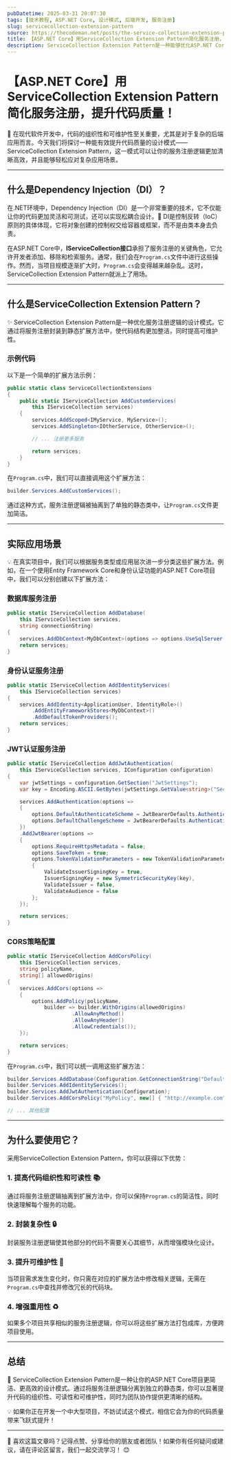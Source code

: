 ```yaml
---
pubDatetime: 2025-03-31 20:07:30
tags: [技术教程, ASP.NET Core, 设计模式, 后端开发, 服务注册]
slug: servicecollection-extension-pattern
source: https://thecodeman.net/posts/the-service-collection-extension-pattern
title: 【ASP.NET Core】用ServiceCollection Extension Pattern简化服务注册，提升代码质量！
description: ServiceCollection Extension Pattern是一种能够优化ASP.NET Core项目中的服务注册逻辑的强大模式。通过该模式，你可以有效提高代码的组织性、可读性、可维护性，并适应复杂应用场景的需求。本文详细解析其实现方法及应用实例。
---
```


# 【ASP.NET Core】用ServiceCollection Extension Pattern简化服务注册，提升代码质量！

🎯 在现代软件开发中，代码的组织性和可维护性至关重要，尤其是对于复杂的后端应用而言。今天我们将探讨一种能有效提升代码质量的设计模式——ServiceCollection Extension Pattern，这一模式可以让你的服务注册逻辑更加清晰高效，并且能够轻松应对复杂应用场景。

---

## 什么是Dependency Injection（DI）？

在.NET环境中，Dependency Injection（DI）是一个非常重要的技术，它不仅能让你的代码更加灵活和可测试，还可以实现松耦合设计。🎯 DI是控制反转（IoC）原则的具体体现，它将对象创建的控制权交给容器或框架，而不是由类本身去负责。

在ASP.NET Core中，**IServiceCollection接口**承担了服务注册的关键角色，它允许开发者添加、移除和检索服务。通常，我们会在`Program.cs`文件中进行这些操作。然而，当项目规模逐渐扩大时，`Program.cs`会变得越来越杂乱。这时，ServiceCollection Extension Pattern就派上了用场。

---

## 什么是ServiceCollection Extension Pattern？

✨ ServiceCollection Extension Pattern是一种优化服务注册逻辑的设计模式。它通过将服务注册封装到静态扩展方法中，使代码结构更加整洁，同时提高可维护性。

### 示例代码

以下是一个简单的扩展方法示例：

```csharp
public static class ServiceCollectionExtensions
{
    public static IServiceCollection AddCustomServices(
        this IServiceCollection services)
    {
        services.AddScoped<IMyService, MyService>();
        services.AddSingleton<IOtherService, OtherService>();

        // ... 注册更多服务

        return services;
    }
}
```

在`Program.cs`中，我们可以直接调用这个扩展方法：

```csharp
builder.Services.AddCustomServices();
```

通过这种方式，服务注册逻辑被抽离到了单独的静态类中，让`Program.cs`文件更加简洁。

---

## 实际应用场景

💡 在真实项目中，我们可以根据服务类型或应用层次进一步分类这些扩展方法。例如，在一个使用Entity Framework Core和身份认证功能的ASP.NET Core项目中，我们可以分别创建以下扩展方法：

### 数据库服务注册

```csharp
public static IServiceCollection AddDatabase(
    this IServiceCollection services,
    string connectionString)
{
    services.AddDbContext<MyDbContext>(options => options.UseSqlServer(connectionString));
    return services;
}
```

### 身份认证服务注册

```csharp
public static IServiceCollection AddIdentityServices(
    this IServiceCollection services)
{
    services.AddIdentity<ApplicationUser, IdentityRole>()
        .AddEntityFrameworkStores<MyDbContext>()
        .AddDefaultTokenProviders();
    return services;
}
```

### JWT认证服务注册

```csharp
public static IServiceCollection AddJwtAuthentication(
    this IServiceCollection services, IConfiguration configuration)
{
    var jwtSettings = configuration.GetSection("JwtSettings");
    var key = Encoding.ASCII.GetBytes(jwtSettings.GetValue<string>("Secret"));

    services.AddAuthentication(options =>
    {
        options.DefaultAuthenticateScheme = JwtBearerDefaults.AuthenticationScheme;
        options.DefaultChallengeScheme = JwtBearerDefaults.AuthenticationScheme;
    })
    .AddJwtBearer(options =>
    {
        options.RequireHttpsMetadata = false;
        options.SaveToken = true;
        options.TokenValidationParameters = new TokenValidationParameters
        {
            ValidateIssuerSigningKey = true,
            IssuerSigningKey = new SymmetricSecurityKey(key),
            ValidateIssuer = false,
            ValidateAudience = false
        };
    });

    return services;
}
```

### CORS策略配置

```csharp
public static IServiceCollection AddCorsPolicy(
    this IServiceCollection services,
    string policyName,
    string[] allowedOrigins)
{
    services.AddCors(options =>
    {
        options.AddPolicy(policyName,
            builder => builder.WithOrigins(allowedOrigins)
                     .AllowAnyMethod()
                     .AllowAnyHeader()
                     .AllowCredentials());
    });

    return services;
}
```

在`Program.cs`中，我们可以统一调用这些扩展方法：

```csharp
builder.Services.AddDatabase(Configuration.GetConnectionString("DefaultConnection"));
builder.Services.AddIdentityServices();
builder.Services.AddJwtAuthentication(Configuration);
builder.Services.AddCorsPolicy("MyPolicy", new[] { "http://example.com" });

// ... 其他配置
```

---

## 为什么要使用它？

采用ServiceCollection Extension Pattern，你可以获得以下优势：

### 1. 提高代码组织性和可读性 📚

通过将服务注册逻辑抽离到扩展方法中，你可以保持`Program.cs`的简洁性，同时快速理解每个服务的功能。

### 2. 封装复杂性 🔒

封装服务注册逻辑使其他部分的代码不需要关心其细节，从而增强模块化设计。

### 3. 提升可维护性 🔧

当项目需求发生变化时，你只需在对应的扩展方法中修改相关逻辑，无需在`Program.cs`中查找并修改冗长的代码块。

### 4. 增强重用性 ♻️

如果多个项目共享相似的服务注册逻辑，你可以将这些扩展方法打包成库，方便跨项目使用。

---

## 总结

🎉 ServiceCollection Extension Pattern是一种让你的ASP.NET Core项目更简洁、更高效的设计模式。通过将服务注册逻辑分离到独立的静态类，你可以显著提升代码的组织性、可读性和可维护性，同时为团队协作提供更清晰的结构。

💡 如果你正在开发一个中大型项目，不妨试试这个模式，相信它会为你的代码质量带来飞跃式提升！

---

📢 喜欢这篇文章吗？记得点赞、分享给你的朋友或者团队！如果你有任何疑问或建议，请在评论区留言，我们一起交流学习！ 😊
